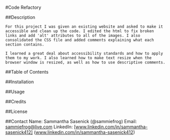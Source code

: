 #Code Refactory

##Description

    For this project I was given an existing website and asked to make it accessible and clean up the code. I edited the html to fix broken links and add 'alt' attributes to all of the images. I also consolidated the CSS file and added comments explaining what each section contains.

    I learned a great deal about accessibility standards and how to apply them to my work. I also learned how to make text resize when the browser window is resized, as well as how to use descriptive comments.

##Table of Contents


##Installation


##Usage


##Credits


##License

##Contact
Name: Sammantha Sasenick (@sammiefrog)
Email: [sammiefrog@live.com](sammiefrog@live.com)
LinkedIn: [www.linkedin.com/in/sammantha-sasenick412] (www.linkedin.com/in/sammantha-sasenick412)
